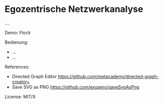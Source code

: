 Egozentrische Netzwerkanalyse
======================

....

Demo: Flock

Bedienung:

* ...
* ...

References:
 - Directed Graph Editor https://github.com/metacademy/directed-graph-creator+
 - Save SVG as PNG https://github.com/exupero/saveSvgAsPng


License: MIT/X







